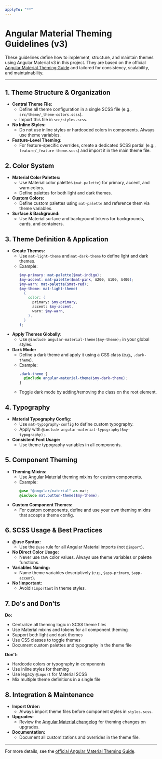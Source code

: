 ```yaml
---
applyTo: "**"
---
```


# Angular Material Theming Guidelines (v3)

These guidelines define how to implement, structure, and maintain themes using Angular Material v3 in this project. They are based on the official [Angular Material Theming Guide](https://material.angular.io/guide/theming) and tailored for consistency, scalability, and maintainability.

---

## 1. Theme Structure & Organization

- **Central Theme File:**
  - Define all theme configuration in a single SCSS file (e.g., `src/theme/_theme-colors.scss`).
  - Import this file in `src/styles.scss`.
- **No Inline Styles:**
  - Do not use inline styles or hardcoded colors in components. Always use theme variables.
- **Feature-Level Theming:**
  - For feature-specific overrides, create a dedicated SCSS partial (e.g., `feature/_feature-theme.scss`) and import it in the main theme file.

## 2. Color System

- **Material Color Palettes:**
  - Use Material color palettes (`mat-palette`) for primary, accent, and warn colors.
  - Define palettes for both light and dark themes.
- **Custom Colors:**
  - Define custom palettes using `mat-palette` and reference them via theme variables.
- **Surface & Background:**
  - Use Material surface and background tokens for backgrounds, cards, and containers.

## 3. Theme Definition & Application

- **Create Themes:**
  - Use `mat-light-theme` and `mat-dark-theme` to define light and dark themes.
  - Example:
    ```scss
    $my-primary: mat-palette($mat-indigo);
    $my-accent: mat-palette($mat-pink, A200, A100, A400);
    $my-warn: mat-palette($mat-red);
    $my-theme: mat-light-theme(
      (
        color: (
          primary: $my-primary,
          accent: $my-accent,
          warn: $my-warn,
        ),
      )
    );
    ```
- **Apply Themes Globally:**
  - Use `@include angular-material-theme($my-theme);` in your global styles.
- **Dark Mode:**
  - Define a dark theme and apply it using a CSS class (e.g., `.dark-theme`).
  - Example:
    ```scss
    .dark-theme {
      @include angular-material-theme($my-dark-theme);
    }
    ```
  - Toggle dark mode by adding/removing the class on the root element.

## 4. Typography

- **Material Typography Config:**
  - Use `mat-typography-config` to define custom typography.
  - Apply with `@include angular-material-typography($my-typography);`.
- **Consistent Font Usage:**
  - Use theme typography variables in all components.

## 5. Component Theming

- **Theming Mixins:**
  - Use Angular Material theming mixins for custom components.
  - Example:
    ```scss
    @use "@angular/material" as mat;
    @include mat.button-theme($my-theme);
    ```
- **Custom Component Themes:**
  - For custom components, define and use your own theming mixins that accept a theme config.

## 6. SCSS Usage & Best Practices

- **@use Syntax:**
  - Use the `@use` rule for all Angular Material imports (not `@import`).
- **No Direct Color Usage:**
  - Never use raw color values. Always use theme variables or palette functions.
- **Variables Naming:**
  - Name theme variables descriptively (e.g., `$app-primary`, `$app-accent`).
- **No !important:**
  - Avoid `!important` in theme styles.

## 7. Do's and Don'ts

**Do:**

- Centralize all theming logic in SCSS theme files
- Use Material mixins and tokens for all component theming
- Support both light and dark themes
- Use CSS classes to toggle themes
- Document custom palettes and typography in the theme file

**Don't:**

- Hardcode colors or typography in components
- Use inline styles for theming
- Use legacy `@import` for Material SCSS
- Mix multiple theme definitions in a single file

## 8. Integration & Maintenance

- **Import Order:**
  - Always import theme files before component styles in `styles.scss`.
- **Upgrades:**
  - Review the [Angular Material changelog](https://github.com/angular/components/blob/main/CHANGELOG.md) for theming changes on upgrades.
- **Documentation:**
  - Document all customizations and overrides in the theme file.

---

For more details, see the [official Angular Material Theming Guide](https://material.angular.io/guide/theming).

